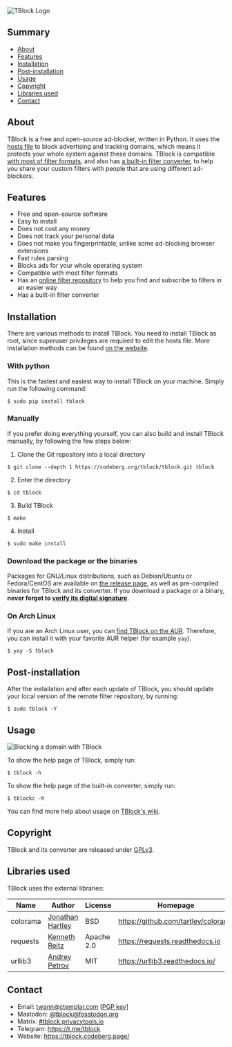 ![TBlock Logo](assets/banner.png)

## Summary

- [About](#about)
- [Features](#features)
- [Installation](#installation)
- [Post-installation](#post-installation)
- [Usage](#usage)
- [Copyright](#copyright)
- [Libraries used](#libraries-used)
- [Contact](#contact)

## About

TBlock is a free and open-source ad-blocker, written in Python. It uses the [hosts file](https://tblock.codeberg.page/faq/#hosts-file) to block advertising and tracking domains, which means it protects your whole system against these domains. TBlock is compatible [with most of filter formats](docs/FILTER_SYNTAX_SUPPORTED.md), and also has [a built-in filter converter](https://tblock.codeberg.page/wiki/usage/converter/), to help you share your custom filters with people that are using different ad-blockers. 

## Features

+ Free and open-source software
+ Easy to install
+ Does not cost any money
+ Does not track your personal data
+ Does not make you fingerprintable, unlike some ad-blocking browser extensions
+ Fast rules parsing
+ Blocks ads for your whole operating system
+ Compatible with most filter formats
+ Has an [online filter repository](https://tblock.codeberg.page/wiki/filters/remote-repository) to help you find and subscribe to filters in an easier way
+ Has a built-in filter converter

## Installation

There are various methods to install TBlock. You need to install TBlock as root, since superuser privileges are required to edit the hosts file. More installation methods can be found [on the website](https://tblock.codeberg.page/install/).

### With python

This is the fastest and easiest way to install TBlock on your machine. Simply run the following command:
```shell
$ sudo pip install tblock
```

### Manually

If you prefer doing everything yourself, you can also build and install TBlock manually, by following the few steps below:

1. Clone the Git repository into a local directory
```shell
$ git clone --depth 1 https://codeberg.org/tblock/tblock.git tblock
```
2. Enter the directory
```shell
$ cd tblock
```
3. Build TBlock
```shell
$ make
```
4. Install
```shell
$ sudo make install
```

### Download the package or the binaries

Packages for GNU/Linux distributions, such as Debian/Ubuntu or Fedora/CentOS are available on [the release page](https://codeberg.org/tblock/tblock/releases), as well as pre-compiled binaries for TBlock and its converter. If you download a package or a binary, **never forget to [verify its digital signature](https://tblock.codeberg.page/faq/#verify)**.


### On Arch Linux

If you are an Arch Linux user, you can [find TBlock on the AUR](https://aur.archlinux.org/packages/tblock). Therefore, you can install it with your favorite AUR helper (for example `yay`).
```shell
$ yay -S tblock
```

## Post-installation

After the installation and after each update of TBlock, you should update your local version of the remote filter repository, by running:
```shell
$ sudo tblock -Y
```

## Usage

![Blocking a domain with TBlock](assets/usage-block.gif)

To show the help page of TBlock, simply run:
```shell
$ tblock -h
```
To show the help page of the built-in converter, simply run:
```shell
$ tblockc -h
```

You can find more help about usage on [TBlock's wiki](https://tblock.codeberg.page/wiki/usage/).

## Copyright

TBlock and its converter are released under [GPLv3](LICENSE).

## Libraries used

TBlock uses the external libraries:

| Name | Author | License | Homepage |
| --- | --- | --- | --- |
| colorama | [Jonathan Hartley](mailto:tartley@tartley.com) | BSD | https://github.com/tartley/colorama |
| requests | [Kenneth Reitz](mailto:me@kennethreitz.org) | Apache 2.0 | https://requests.readthedocs.io |
| urllib3 | [Andrey Petrov](mailto:andrey.petrov@shazow.net) | MIT | https://urllib3.readthedocs.io/ |

## Contact

- Email: twann@ctemplar.com [[PGP key](https://tblock.codeberg.page/uploads/keys/twann.asc)]
- Mastodon: [@tblock@fosstodon.org](https://fosstodon.org/@tblock)
- Matrix: [#tblock:privacytools.io](https://matrix.to/#/#tblock:privacytools.io)
- Telegram: https://t.me/tblock
- Website: https://tblock.codeberg.page/
